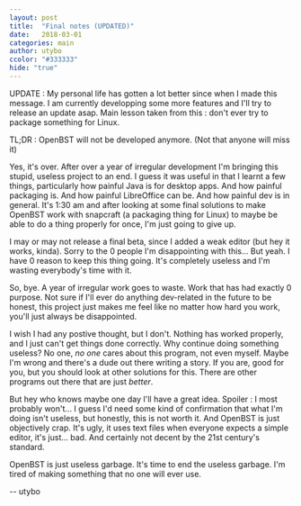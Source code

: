 ```yaml
---
layout: post
title:  "Final notes (UPDATED)"
date:   2018-03-01
categories: main
author: utybo
ccolor: "#333333"
hide: "true"
---
```


UPDATE : My personal life has gotten a lot better since when I made this message. I am currently developping some more features and I'll try to release an update asap. Main lesson taken from this : don't ever try to package something for Linux.

TL;DR : OpenBST will not be developed anymore. (Not that anyone will miss it)

Yes, it's over. After over a year of irregular development I'm bringing this stupid, useless project to an end. I guess it was useful in that I learnt a few things, particularly how painful Java is for desktop apps. And how painful packaging is. And how painful LibreOffice can be. And how painful dev is in general. It's 1:30 am and after looking at some final solutions to make OpenBST work with snapcraft (a packaging thing for Linux) to maybe be able to do a thing properly for once, I'm just going to give up.

I may or may not release a final beta, since I added a weak editor (but hey it works, kinda). Sorry to the 0 people I'm disappointing with this... But yeah. I have 0 reason to keep this thing going. It's completely useless and I'm wasting everybody's time with it.

So, bye. A year of irregular work goes to waste. Work that has had exactly 0 purpose. Not sure if I'll ever do anything dev-related in the future to be honest, this project just makes me feel like no matter how hard you work, you'll just always be disappointed.

I wish I had any postive thought, but I don't. Nothing has worked properly, and I just can't get things done correctly. Why continue doing something useless? No one, *no one* cares about this program, not even myself. Maybe I'm wrong and there's a dude out there writing a story. If you are, good for you, but you should look at other solutions for this. There are other programs out there that are just *better*.

But hey who knows maybe one day I'll have a great idea. Spoiler : I most probably won't... I guess I'd need some kind of confirmation that what I'm doing isn't useless, but honestly, this is not worth it. And OpenBST is just objectively crap. It's ugly, it uses text files when everyone expects a simple editor, it's just... bad. And certainly not decent by the 21st century's standard.

OpenBST is just useless garbage. It's time to end the useless garbage. I'm tired of making something that no one will ever use.

-- utybo
